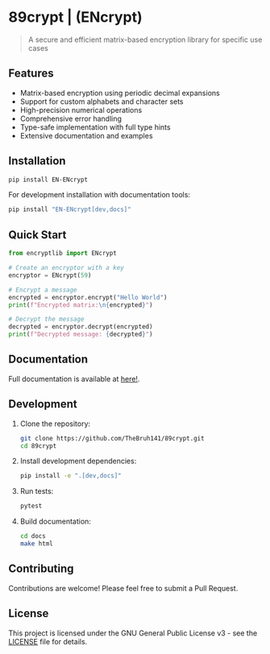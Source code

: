 # 89crypt | (ENcrypt)

> A secure and efficient matrix-based encryption library for specific use cases

## Features

- Matrix-based encryption using periodic decimal expansions
- Support for custom alphabets and character sets
- High-precision numerical operations
- Comprehensive error handling
- Type-safe implementation with full type hints
- Extensive documentation and examples

## Installation

```bash
pip install EN-ENcrypt
```

For development installation with documentation tools:

```bash
pip install "EN-ENcrypt[dev,docs]"
```

## Quick Start

```python
from encryptlib import ENcrypt

# Create an encryptor with a key
encryptor = ENcrypt(59)

# Encrypt a message
encrypted = encryptor.encrypt("Hello World")
print(f"Encrypted matrix:\n{encrypted}")

# Decrypt the message
decrypted = encryptor.decrypt(encrypted)
print(f"Decrypted message: {decrypted}")
```

## Documentation

Full documentation is available at [here!](http://thebruh141.github.io/89crypt/).

## Development

1. Clone the repository:
   ```bash
   git clone https://github.com/TheBruh141/89crypt.git
   cd 89crypt
   ```

2. Install development dependencies:
   ```bash
   pip install -e ".[dev,docs]"
   ```

3. Run tests:
   ```bash
   pytest
   ```

4. Build documentation:
   ```bash
   cd docs
   make html
   ```

## Contributing

Contributions are welcome! Please feel free to submit a Pull Request.

## License

This project is licensed under the GNU General Public License v3 - see the [LICENSE](LICENSE) file for details.

